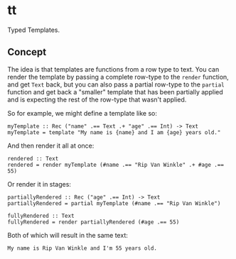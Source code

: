 # tt

Typed Templates.

## Concept

The idea is that templates are functions from a row type to text. You can render
the template by passing a complete row-type to the `render` function, and get
`Text` back, but you can also pass a partial row-type to the `partial` function
and get back a "smaller" template that has been partially applied and is
expecting the rest of the row-type that wasn't applied.


So for example, we might define a template like so:

    myTemplate :: Rec ("name" .== Text .+ "age" .== Int) -> Text
    myTemplate = template "My name is {name} and I am {age} years old."

And then render it all at once:

    rendered :: Text
    rendered = render myTemplate (#name .== "Rip Van Winkle" .+ #age .== 55)

Or render it in stages:

    partiallyRendered :: Rec ("age" .== Int) -> Text
    partiallyRendered = partial myTemplate (#name .== "Rip Van Winkle")

    fullyRendered :: Text
    fullyRendered = render partiallyRendered (#age .== 55)

Both of which will result in the same text:

    My name is Rip Van Winkle and I'm 55 years old.




